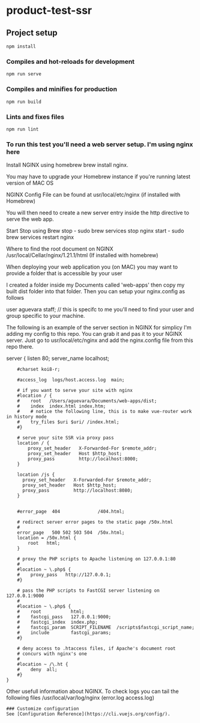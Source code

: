# product-test-ssr

## Project setup
```
npm install
```

### Compiles and hot-reloads for development
```
npm run serve
```

### Compiles and minifies for production
```
npm run build
```

### Lints and fixes files
```
npm run lint

```
### To run this test you'll need a web server setup.  I'm using nginx here
Install NGINX using homebrew
brew install nginx.

You may have to upgrade your Homebrew instance if you're running latest version of MAC OS

NGINX Config File can be found at usr/local/etc/nginx (if installed with Homebrew)

You will then need to create a new server entry inside the http directive to serve the
web app.

Start Stop using Brew
stop - sudo brew services stop nginx
start - sudo brew services restart nginx

Where to find the root document on NGINX
/usr/local/Cellar/nginx/1.21.1/html (If installed with homebrew)

When deploying your web application you (on MAC) you may want to provide a folder that is accessible by your user

I created a folder inside my Documents called 'web-apps' then copy my built dist folder into that folder.  Then you can setup your nginx.config as follows

user aguevara staff; // this is specifc to me you'll need to find your user and group specific to your machine.

The following is an example of the server section in NGINX for simplicy I'm adding my config to this
repo.  You can grab it and pas it to your NGINX server.  Just go to usr/local/etc/nginx and add the
nginx.config file from this repo there.  

server {
        listen       80;
        server_name  localhost;

        #charset koi8-r;

        #access_log  logs/host.access.log  main;

        # if you want to serve your site with nginx
        #location / {
        #    root   /Users/aguevara/Documents/web-apps/dist;
        #    index  index.html index.htm;
        #    # notice the following line, this is to make vue-router work in history mode
        #    try_files $uri $uri/ /index.html;
        #}

        # serve your site SSR via proxy pass
        location / {
            proxy_set_header   X-Forwarded-For $remote_addr;
            proxy_set_header   Host $http_host;
            proxy_pass         http://localhost:8000;
        }

        location /js {
          proxy_set_header   X-Forwarded-For $remote_addr;
          proxy_set_header   Host $http_host;
          proxy_pass         http://localhost:8080;
        }


        #error_page  404              /404.html;

        # redirect server error pages to the static page /50x.html
        #
        error_page   500 502 503 504  /50x.html;
        location = /50x.html {
            root   html;
        }

        # proxy the PHP scripts to Apache listening on 127.0.0.1:80
        #
        #location ~ \.php$ {
        #    proxy_pass   http://127.0.0.1;
        #}

        # pass the PHP scripts to FastCGI server listening on 127.0.0.1:9000
        #
        #location ~ \.php$ {
        #    root           html;
        #    fastcgi_pass   127.0.0.1:9000;
        #    fastcgi_index  index.php;
        #    fastcgi_param  SCRIPT_FILENAME  /scripts$fastcgi_script_name;
        #    include        fastcgi_params;
        #}

        # deny access to .htaccess files, if Apache's document root
        # concurs with nginx's one
        #
        #location ~ /\.ht {
        #    deny  all;
        #}
    }

Other usefull information about NGINX.  To check logs you can tail the following files
/usr/local/var/log/nginx (error.log access.log)

```
### Customize configuration
See [Configuration Reference](https://cli.vuejs.org/config/).
